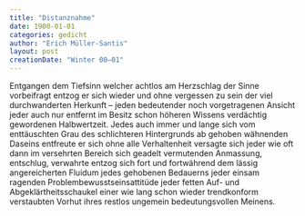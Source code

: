 ```yaml
---
title: "Distanznahme"
date: 1900-01-01
categories: gedicht
author: "Erich Müller-Santis"
layout: post
creationDate: "Winter 00–01"
---
```

Entgangen dem Tiefsinn welcher
achtlos am Herzschlag der Sinne
vorbeifragt
entzog er sich wieder
und ohne vergessen zu sein
der viel durchwanderten Herkunft – 
jeden bedeutender noch
vorgetragenen Ansicht
jeder
auch nur entfernt im Besitz schon
höheren Wissens verdächtig
gewordenen Halbwertzeit.
Jedes auch immer
und lange sich vom enttäuschten
Grau des schlichteren Hintergrunds ab
gehoben wähnenden Daseins
entfreute er sich ohne
alle Verhaltenheit
versagte sich jeder
wie oft dann im versehrten Bereich sich
geadelt vermutenden Anmassung,
entschlug, verwahrte entzog sich
fort und fortwährend
dem lässig angereicherten
Fluidum jedes gehobenen Bedauerns
jeder
einsam ragenden Problembewusstseinsattitüde
jeder fetten
Auf- und Abgeklärtheitsschaukel einer
wie lang schon wieder trendkonform verstaubten Vorhut ihres
restlos ungemein bedeutungsvollen Meinens.

